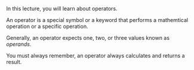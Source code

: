 In this lecture, you will learn about operators.

An operator is a special symbol or a keyword that performs a mathemtical operation
or a specific operation.

Generally, an operator expects one, two, or three values known as *operands*.

You must always remember, an operator always calculates and returns a result.